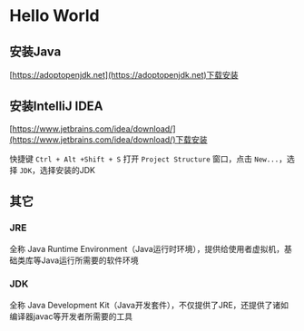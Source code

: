 # Hello World

## 安装Java

   [https://adoptopenjdk.net](https://adoptopenjdk.net)下载安装

## 安装IntelliJ IDEA

   [https://www.jetbrains.com/idea/download/](https://www.jetbrains.com/idea/download/)下载安装

   快捷键 `Ctrl + Alt +Shift + S` 打开 `Project Structure` 窗口，点击 `New...`，选择 `JDK`，选择安装的JDK

## 其它

### JRE

   全称 Java Runtime Environment（Java运行时环境），提供给使用者虚拟机，基础类库等Java运行所需要的软件环境

### JDK

   全称 Java Development Kit（Java开发套件），不仅提供了JRE，还提供了诸如编译器javac等开发者所需要的工具
